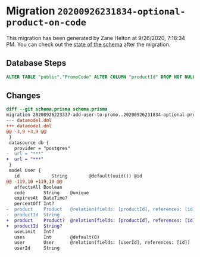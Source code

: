 # Migration `20200926231834-optional-product-on-code`

This migration has been generated by Zane Helton at 9/26/2020, 7:18:34 PM.
You can check out the [state of the schema](./schema.prisma) after the migration.

## Database Steps

```sql
ALTER TABLE "public"."PromoCode" ALTER COLUMN "productId" DROP NOT NULL
```

## Changes

```diff
diff --git schema.prisma schema.prisma
migration 20200926223337-add-user-to-promo..20200926231834-optional-product-on-code
--- datamodel.dml
+++ datamodel.dml
@@ -3,9 +3,9 @@
 }
 datasource db {
   provider = "postgres"
-  url = "***"
+  url = "***"
 }
 model User {
   id            String        @default(uuid()) @id
@@ -119,10 +119,10 @@
   affectsAll Boolean
   code       String    @unique
   expiresAt  DateTime?
   percentOff Int?
-  product    Product   @relation(fields: [productId], references: [id])
-  productId  String
+  product    Product?  @relation(fields: [productId], references: [id])
+  productId  String?
   useLimit   Int?
   uses       Int       @default(0)
   user       User      @relation(fields: [userId], references: [id])
   userId     String
```



